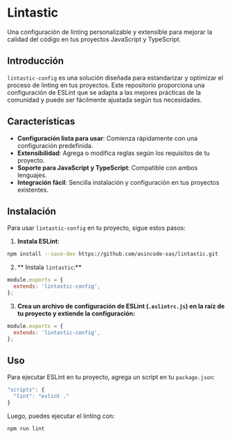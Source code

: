 # Lintastic

Una configuración de linting personalizable y extensible para mejorar la calidad del código en tus proyectos JavaScript y TypeScript.

## Introducción

`lintastic-config` es una solución diseñada para estandarizar y optimizar el proceso de linting en tus proyectos. Este repositorio proporciona una configuración de ESLint que se adapta a las mejores prácticas de la comunidad y puede ser fácilmente ajustada según tus necesidades.

## Características

- **Configuración lista para usar**: Comienza rápidamente con una configuración predefinida.
- **Extensibilidad**: Agrega o modifica reglas según los requisitos de tu proyecto.
- **Soporte para JavaScript y TypeScript**: Compatible con ambos lenguajes.
- **Integración fácil**: Sencilla instalación y configuración en tus proyectos existentes.

## Instalación

Para usar `lintastic-config` en tu proyecto, sigue estos pasos:

1. **Instala ESLint**:

```bash
npm install --save-dev https://github.com/asincode-sas/lintastic.git
```

2. ** Instala `lintastic`:**

```javascript
module.exports = {
  extends: 'lintastic-config',
};
```

3. **Crea un archivo de configuración de ESLint (`.eslintrc.js`) en la raíz de tu proyecto y extiende la configuración:**

```javascript
module.exports = {
  extends: 'lintastic-config',
};
```

## Uso

Para ejecutar ESLint en tu proyecto, agrega un script en tu `package.json`:

```javascript
"scripts": {
  "lint": "eslint ."
}
```

Luego, puedes ejecutar el linting con:

```javascript
npm run lint
```
